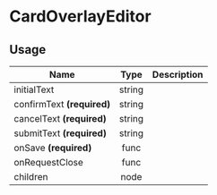 <!-- 
This is an auto-generated markdown. 
You can change it in "src/molecules/Card/CardOverlayEditor.jsx" and run build:docs to update this file.
-->
# CardOverlayEditor

## Usage
| Name        | Type           | Description  |
| ----------- |:--------------:| ------------:|
|initialText|string|
|confirmText **(required)**|string|
|cancelText **(required)**|string|
|submitText **(required)**|string|
|onSave **(required)**|func|
|onRequestClose|func|
|children|node|

